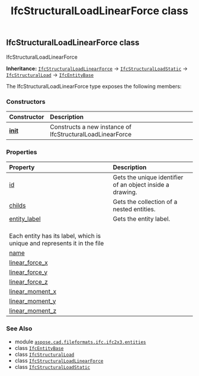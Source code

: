 ﻿---
title: IfcStructuralLoadLinearForce class
second_title: Aspose.CAD for Python via .NET API References
description: 
type: docs
weight: 5470
url: /python-net/aspose.cad.fileformats.ifc.ifc2x3.entities/ifcstructuralloadlinearforce/
is_root: false
---

## IfcStructuralLoadLinearForce class

IfcStructuralLoadLinearForce



**Inheritance:** [`IfcStructuralLoadLinearForce`](/cad/python-net/aspose.cad.fileformats.ifc.ifc2x3.entities/ifcstructuralloadlinearforce) → 
[`IfcStructuralLoadStatic`](/cad/python-net/aspose.cad.fileformats.ifc.ifc2x3.entities/ifcstructuralloadstatic) → 
[`IfcStructuralLoad`](/cad/python-net/aspose.cad.fileformats.ifc.ifc2x3.entities/ifcstructuralload) → 
[`IfcEntityBase`](/cad/python-net/aspose.cad.fileformats.ifc/ifcentitybase)



The IfcStructuralLoadLinearForce type exposes the following members:

### Constructors
| Constructor | Description |
| :- | :- |
| [__init__](/cad/python-net/aspose.cad.fileformats.ifc.ifc2x3.entities/ifcstructuralloadlinearforce/__init__/#) | Constructs a new instance of IfcStructuralLoadLinearForce |


### Properties
| Property | Description |
| :- | :- |
| [id](/cad/python-net/aspose.cad.fileformats.ifc.ifc2x3.entities/ifcstructuralloadlinearforce/id) | Gets the unique identifier of an object inside a drawing. |
| [childs](/cad/python-net/aspose.cad.fileformats.ifc.ifc2x3.entities/ifcstructuralloadlinearforce/childs) | Gets the collection of a nested entities. |
| [entity_label](/cad/python-net/aspose.cad.fileformats.ifc.ifc2x3.entities/ifcstructuralloadlinearforce/entity_label) | Gets the entity label.<br/>Each entity has its label, which is unique and represents it in the file |
| [name](/cad/python-net/aspose.cad.fileformats.ifc.ifc2x3.entities/ifcstructuralloadlinearforce/name) |  |
| [linear_force_x](/cad/python-net/aspose.cad.fileformats.ifc.ifc2x3.entities/ifcstructuralloadlinearforce/linear_force_x) |  |
| [linear_force_y](/cad/python-net/aspose.cad.fileformats.ifc.ifc2x3.entities/ifcstructuralloadlinearforce/linear_force_y) |  |
| [linear_force_z](/cad/python-net/aspose.cad.fileformats.ifc.ifc2x3.entities/ifcstructuralloadlinearforce/linear_force_z) |  |
| [linear_moment_x](/cad/python-net/aspose.cad.fileformats.ifc.ifc2x3.entities/ifcstructuralloadlinearforce/linear_moment_x) |  |
| [linear_moment_y](/cad/python-net/aspose.cad.fileformats.ifc.ifc2x3.entities/ifcstructuralloadlinearforce/linear_moment_y) |  |
| [linear_moment_z](/cad/python-net/aspose.cad.fileformats.ifc.ifc2x3.entities/ifcstructuralloadlinearforce/linear_moment_z) |  |



### See Also
* module [`aspose.cad.fileformats.ifc.ifc2x3.entities`](..)
* class [`IfcEntityBase`](/cad/python-net/aspose.cad.fileformats.ifc/ifcentitybase)
* class [`IfcStructuralLoad`](/cad/python-net/aspose.cad.fileformats.ifc.ifc2x3.entities/ifcstructuralload)
* class [`IfcStructuralLoadLinearForce`](/cad/python-net/aspose.cad.fileformats.ifc.ifc2x3.entities/ifcstructuralloadlinearforce)
* class [`IfcStructuralLoadStatic`](/cad/python-net/aspose.cad.fileformats.ifc.ifc2x3.entities/ifcstructuralloadstatic)
